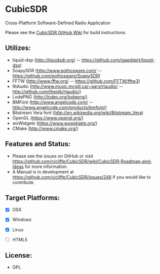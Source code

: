 CubicSDR
========

Cross-Platform Software-Defined Radio Application

Please see the [CubicSDR GitHub Wiki](https://github.com/cjcliffe/CubicSDR/wiki) for build instructions.

Utilizes: 
--------
  - liquid-dsp (http://liquidsdr.org/ -- https://github.com/jgaeddert/liquid-dsp)
  - SoapySDR (http://www.pothosware.com/ -- https://github.com/pothosware/SoapySDR)
  - FFTW (http://www.fftw.org/ -- https://github.com/FFTW/fftw3)
  - RtAudio (http://www.music.mcgill.ca/~gary/rtaudio/ -- http://github.com/thestk/rtaudio/)
  - LodePNG (http://lodev.org/lodepng/)
  - BMFont (http://www.angelcode.com/ -- http://www.angelcode.com/products/bmfont/)
  - Bitstream Vera font (http://en.wikipedia.org/wiki/Bitstream_Vera)
  - OpenGL (https://www.opengl.org/)
  - wxWidgets (https://www.wxwidgets.org/)
  - CMake (http://www.cmake.org/)

Features and Status:
--------------------
  - Please see the issues on GitHub or visit https://github.com/cjcliffe/CubicSDR/wiki/CubicSDR-Roadmap-and-Ideas for more information.
  - A Manual is in development at https://github.com/cjcliffe/CubicSDR/issues/248 if you would like to contribute.

Target Platforms:
----------------
  - [x] OSX
  - [x] Windows
  - [x] Linux
  - [ ] HTML5


License:
-------
  - GPL
